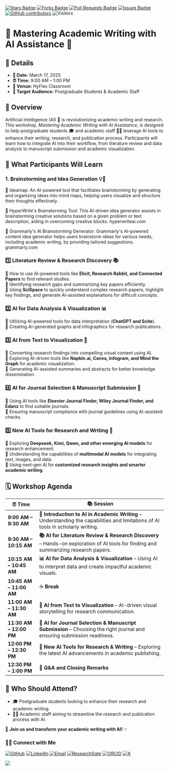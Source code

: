 <a href="https://github.com/drshahizan/short-course/stargazers"><img src="https://img.shields.io/github/stars/drshahizan/short-course" alt="Stars Badge"/></a>
<a href="https://github.com/drshahizan/short-course/network/members"><img src="https://img.shields.io/github/forks/drshahizan/short-course" alt="Forks Badge"/></a>
<a href="https://github.com/drshahizan/short-course/pulls"><img src="https://img.shields.io/github/issues-pr/drshahizan/short-course" alt="Pull Requests Badge"/></a>
<a href="https://github.com/drshahizan/short-course"><img src="https://img.shields.io/github/issues/drshahizan/short-course" alt="Issues Badge"/></a>
<a href="https://github.com/drshahizan/short-course/graphs/contributors"><img alt="GitHub contributors" src="https://img.shields.io/github/contributors/drshahizan/short-course?color=2b9348"></a>
![Visitors](https://api.visitorbadge.io/api/visitors?path=https%3A%2F%2Fgithub.com%2Fdrshahizan%2Fshort-course&labelColor=%23d9e3f0&countColor=%23697689&style=flat)

# 📝 Mastering Academic Writing with AI Assistance 🤖

## **📌 Details**  
- **📅 Date:** March 17, 2025  
- **⏰ Time:** 9:00 AM – 1:00 PM  
- **📍 Venue:** HyFlex Classroom  
- **👥 Target Audience:** Postgraduate Students & Academic Staff  

## **📖 Overview**  
Artificial Intelligence (AI) 🤖 is revolutionizing academic writing and research. This workshop, *Mastering Academic Writing with AI Assistance*, is designed to help postgraduate students 🎓 and academic staff 👩‍🏫 leverage AI tools to enhance their writing, research, and publication process. Participants will learn how to integrate AI into their workflow, from literature review and data analysis to manuscript submission and academic visualization.  

## **🎯 What Participants Will Learn**  

### **1. Brainstorming and Idea Generation 💡🧠**

🔹 Ideamap: An AI-powered tool that facilitates brainstorming by generating and organizing ideas into mind maps, helping users visualize and structure their thoughts effectively. ​

🔹 HyperWrite's Brainstorming Tool: This AI-driven idea generator assists in brainstorming creative solutions based on a given problem or text description, aiding in overcoming creative blocks. ​
hyperwriteai.com

🔹 Grammarly's AI Brainstorming Generator: Grammarly's AI-powered content idea generator helps users brainstorm ideas for various needs, including academic writing, by providing tailored suggestions. ​
grammarly.com

### **1️⃣ Literature Review & Research Discovery 📚**  
🔹 How to use AI-powered tools like **Elicit, Research Rabbit, and Connected Papers** to find relevant studies.  
🔹 Identifying research gaps and summarizing key papers efficiently.  
🔹 Using **SciSpace** to quickly understand complex research papers, highlight key findings, and generate AI-assisted explanations for difficult concepts.  

### **2️⃣ AI for Data Analysis & Visualization 📊**  
🔹 Utilizing AI-powered tools for data interpretation (**ChatGPT and Scite**).  
🔹 Creating AI-generated graphs and infographics for research publications.  

### **3️⃣ AI from Text to Visualization 🎨**  
🔹 Converting research findings into compelling visual content using AI.  
🔹 Exploring AI-driven tools like **Napkin.ai, Canva, Infogram, and Mind the Graph** for academic visualization.  
🔹 Generating AI-assisted summaries and abstracts for better knowledge dissemination.  

### **4️⃣ AI for Journal Selection & Manuscript Submission 📝**  
🔹 Using AI tools like **Elsevier Journal Finder, Wiley Journal Finder, and Edanz** to find suitable journals.  
🔹 Ensuring manuscript compliance with journal guidelines using AI-assisted checks.  

### **5️⃣ New AI Tools for Research and Writing 🚀**  
🔹 Exploring **Deepseek, Kimi, Qwen, and other emerging AI models** for research enhancement.  
🔹 Understanding the capabilities of **multimodal AI models** for integrating text, images, and data.  
🔹 Using next-gen AI for **customized research insights and smarter academic writing**.  

## **🗓️ Workshop Agenda**  
| **⏰ Time**  | **📚 Session**  |  
|-----------|-------------|  
| **9:00 AM – 9:30 AM** | **🔎 Introduction to AI in Academic Writing** – Understanding the capabilities and limitations of AI tools in scholarly writing. |  
| **9:30 AM – 10:15 AM** | **📚 AI for Literature Review & Research Discovery** – Hands-on exploration of AI tools for finding and summarizing research papers. |  
| **10:15 AM – 10:45 AM** | **📊 AI for Data Analysis & Visualization** – Using AI to interpret data and create impactful academic visuals. |  
| **10:45 AM – 11:00 AM** | ☕ **Break** |  
| **11:00 AM – 11:30 AM** | **🎨 AI from Text to Visualization** – AI-driven visual storytelling for research communication. |  
| **11:30 AM – 12:00 PM** | **📝 AI for Journal Selection & Manuscript Submission** – Choosing the right journal and ensuring submission readiness. |  
| **12:00 PM – 12:30 PM** | **🚀 New AI Tools for Research & Writing** – Exploring the latest AI advancements in academic publishing. |  
| **12:30 PM – 1:00 PM** | **🎤 Q&A and Closing Remarks** |  

## **👥 Who Should Attend?**  
- 🎓 Postgraduate students looking to enhance their research and academic writing.  
- 👩‍🏫 Academic staff aiming to streamline the research and publication process with AI.  

🚀 **Join us and transform your academic writing with AI!** ✨

### 🙌🏻 Connect with Me
<p align="left">
    <a href="https://github.com/drshahizan" target="_blank"><img alt="GitHub" src="https://img.shields.io/badge/-@drshahizan-181717?style=flat-square&logo=GitHub&logoColor=white"></a>
    <a href="https://www.linkedin.com/in/drshahizan" target="_blank"><img alt="LinkedIn" src="https://img.shields.io/badge/-drshahizan-blue?style=flat-square&logo=Linkedin&logoColor=white&link=https://www.linkedin.com/in/drshahizan/"></a>
    <a href="mailto:shahizan@utm.my" target="_blank"><img alt="Email" src="https://img.shields.io/badge/-shahizan@utm.my-c14438?style=flat-square&logo=Gmail&logoColor=white&link=mailto:shahizan@utm.my.com"></a>
    <a href="https://www.researchgate.net/profile/Mohd-Othman-28" target="_blank"><img alt="ResearchGate" src="https://img.shields.io/badge/-ResearchGate-00CCBB?style=flat-square&logo=ResearchGate&logoColor=white"></a>
    <a href="https://orcid.org/0000-0003-4261-1873" target="_blank"><img alt="ORCID" src="https://img.shields.io/badge/-ORCID-A6CE39?style=flat-square&logo=ORCID&logoColor=white"></a> 
 <a href="https://visitorbadge.io/status?path=https%3A%2F%2Fgithub.com%2Fdrshahizan" target="_blank"><img alt="A" src="https://api.visitorbadge.io/api/visitors?path=https%3A%2F%2Fgithub.com%2Fdrshahizan&labelColor=%23697689&countColor=%23555555&style=plastic"></a>
 
![](https://hit.yhype.me/github/profile?user_id=81284918)
</p>



